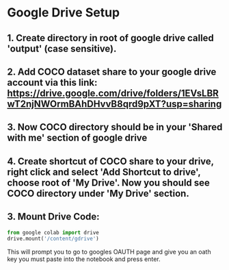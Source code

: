 # Google Drive Setup
## 1. Create directory in root of google drive called 'output' (case sensitive).

## 2. Add COCO dataset share to your google drive account via this link: https://drive.google.com/drive/folders/1EVsLBRwT2njNWOrmBAhDHvvB8qrd9pXT?usp=sharing

## 3. Now COCO directory should be in your 'Shared with me' section of google drive

## 4. Create shortcut of COCO share to your drive, right click and select 'Add Shortcut to drive', choose root of 'My Drive'. Now you should see COCO directory under 'My Drive' section.

## 3. Mount Drive Code:
```python
from google colab import drive 
drive.mount('/content/gdrive') 
```
This will prompt you to go to googles OAUTH page and give you an oath key you must paste into the notebook and press enter.

